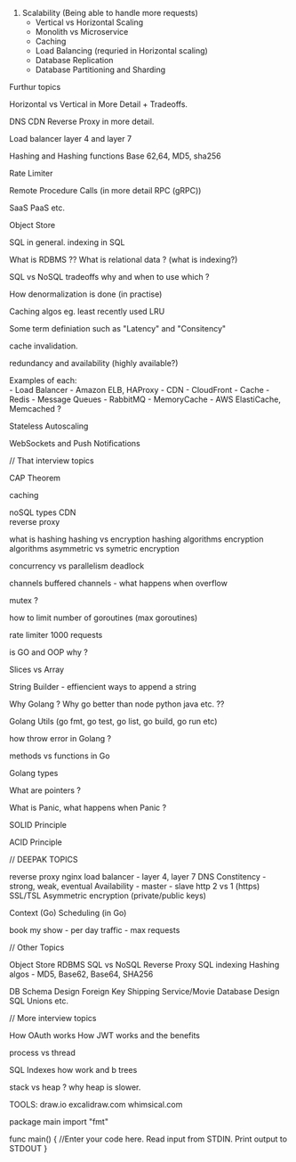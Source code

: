 1. Scalability (Being able to handle more requests)
    - Vertical vs Horizontal Scaling 
    - Monolith vs Microservice
    - Caching 
    - Load Balancing (requried in Horizontal scaling)
    - Database Replication 
    - Database Partitioning and Sharding


Furthur topics 

Horizontal vs Vertical in More Detail + Tradeoffs. 

DNS CDN Reverse Proxy in more detail.

Load balancer layer 4 and layer 7 

Hashing and Hashing functions Base 62,64, MD5, sha256 

Rate Limiter 


Remote Procedure Calls (in more detail RPC (gRPC))

SaaS PaaS etc. 

Object Store 

SQL in general. indexing in SQL 

What is RDBMS ?? What is relational data ? (what is indexing?)

SQL vs NoSQL tradeoffs why and when to use which ?

How denormalization is done (in practise)

Caching algos eg. least recently used LRU


Some term definiation such as "Latency" and "Consitency"


cache invalidation.

redundancy and availability (highly available?)

Examples of each:   
    - Load Balancer - Amazon ELB, HAProxy 
    - CDN - CloudFront 
    - Cache - Redis 
    - Message Queues - RabbitMQ
    - MemoryCache - AWS ElastiCache, Memcached ?

Stateless Autoscaling

WebSockets and Push Notifications


// That interview topics 

CAP Theorem

caching 

noSQL types 
CDN  
reverse proxy 

what is hashing 
hashing vs encryption 
hashing algorithms 
encryption algorithms 
asymmetric vs symetric encryption 

concurrency vs parallelism 
deadlock 

channels 
buffered channels - what happens when overflow 

mutex ?

how to limit number of goroutines (max goroutines)

rate limiter 1000 requests 

is GO and OOP why ?

Slices vs Array 

String Builder - effiencient ways to append a string

Why Golang ? Why go better than node python java etc. ??

Golang Utils (go fmt, go test, go list, go build, go run etc)

how throw error in Golang ?

methods vs functions in Go 

Golang types 

What are pointers ? 

What is Panic, what happens when Panic ?

SOLID Principle 

ACID Principle

// DEEPAK TOPICS 

reverse proxy 
nginx 
load balancer - layer 4, layer 7 
DNS 
Constitency - strong, weak, eventual 
Availability - master - slave 
http 2 vs 1 (https)
SSL/TSL 
Asymmetric encryption (private/public keys)

Context (Go)
Scheduling (in Go)

book my show - per day traffic - max requests

// Other Topics 

Object Store 
RDBMS 
SQL vs NoSQL 
Reverse Proxy 
SQL indexing 
Hashing algos - MD5, Base62, Base64, SHA256


DB Schema Design 
Foreign Key 
Shipping Service/Movie Database Design 
SQL Unions etc. 

// More interview topics 

How OAuth works 
How JWT works and the benefits 

process vs thread 

SQL Indexes how work and b trees 

stack vs heap ? why heap is slower. 

TOOLS: 
    draw.io 
    excalidraw.com
    whimsical.com


package main
import "fmt"

func main() {
	//Enter your code here. Read input from STDIN. Print output to STDOUT
}